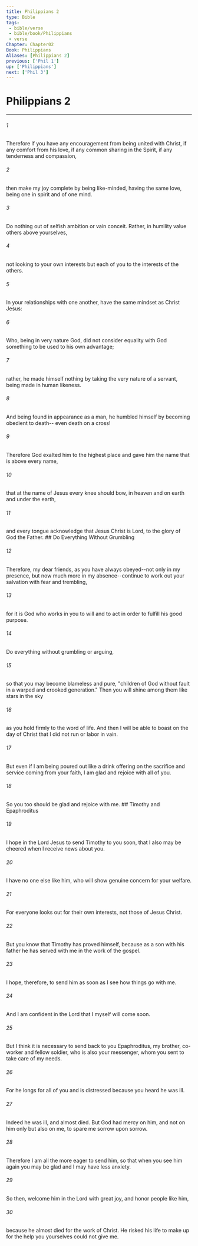 ```yaml
---
title: Philippians 2
type: Bible
tags:
 - bible/verse
 - bible/book/Philippians
 - verse
Chapter: Chapter02
Book: Philippians
Aliases: [Philippians 2]
previous: ['Phil 1']
up: ['Philippians']
next: ['Phil 3']
---
```

# Philippians 2

***


###### 1 
Therefore if you have any encouragement from being united with Christ, if any comfort from his love, if any common sharing in the Spirit, if any tenderness and compassion, 

###### 2 
then make my joy complete by being like-minded, having the same love, being one in spirit and of one mind. 

###### 3 
Do nothing out of selfish ambition or vain conceit. Rather, in humility value others above yourselves, 

###### 4 
not looking to your own interests but each of you to the interests of the others. 

###### 5 
In your relationships with one another, have the same mindset as Christ Jesus: 

###### 6 
Who, being in very nature God, did not consider equality with God something to be used to his own advantage; 

###### 7 
rather, he made himself nothing by taking the very nature of a servant, being made in human likeness. 

###### 8 
And being found in appearance as a man, he humbled himself by becoming obedient to death-- even death on a cross! 

###### 9 
Therefore God exalted him to the highest place and gave him the name that is above every name, 

###### 10 
that at the name of Jesus every knee should bow, in heaven and on earth and under the earth, 

###### 11 
and every tongue acknowledge that Jesus Christ is Lord, to the glory of God the Father. ## Do Everything Without Grumbling 

###### 12 
Therefore, my dear friends, as you have always obeyed--not only in my presence, but now much more in my absence--continue to work out your salvation with fear and trembling, 

###### 13 
for it is God who works in you to will and to act in order to fulfill his good purpose. 

###### 14 
Do everything without grumbling or arguing, 

###### 15 
so that you may become blameless and pure, "children of God without fault in a warped and crooked generation." Then you will shine among them like stars in the sky 

###### 16 
as you hold firmly to the word of life. And then I will be able to boast on the day of Christ that I did not run or labor in vain. 

###### 17 
But even if I am being poured out like a drink offering on the sacrifice and service coming from your faith, I am glad and rejoice with all of you. 

###### 18 
So you too should be glad and rejoice with me. ## Timothy and Epaphroditus 

###### 19 
I hope in the Lord Jesus to send Timothy to you soon, that I also may be cheered when I receive news about you. 

###### 20 
I have no one else like him, who will show genuine concern for your welfare. 

###### 21 
For everyone looks out for their own interests, not those of Jesus Christ. 

###### 22 
But you know that Timothy has proved himself, because as a son with his father he has served with me in the work of the gospel. 

###### 23 
I hope, therefore, to send him as soon as I see how things go with me. 

###### 24 
And I am confident in the Lord that I myself will come soon. 

###### 25 
But I think it is necessary to send back to you Epaphroditus, my brother, co-worker and fellow soldier, who is also your messenger, whom you sent to take care of my needs. 

###### 26 
For he longs for all of you and is distressed because you heard he was ill. 

###### 27 
Indeed he was ill, and almost died. But God had mercy on him, and not on him only but also on me, to spare me sorrow upon sorrow. 

###### 28 
Therefore I am all the more eager to send him, so that when you see him again you may be glad and I may have less anxiety. 

###### 29 
So then, welcome him in the Lord with great joy, and honor people like him, 

###### 30 
because he almost died for the work of Christ. He risked his life to make up for the help you yourselves could not give me. 

